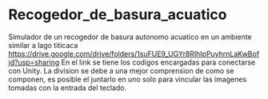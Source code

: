 # Recogedor_de_basura_acuatico
 Simulador de un recogedor de basura autonomo acuatico en un ambiente similar a lago titicaca
https://drive.google.com/drive/folders/1suFUE9_UGYr8RlhIpPuyhrnLaKwBofjd?usp=sharing
En el link se tiene los codigos encargadas para conectarse con Unity. La division se debe a una mejor comprension de como se componen, es posible el juntarlo en uno solo para vincular las imagenes tomadas con la entrada del teclado.
